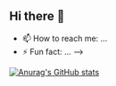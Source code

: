 ## Hi there 👋

- 📫 How to reach me: ...
- ⚡ Fun fact: ...
-->


[![Anurag's GitHub stats](https://github-readme-stats.vercel.app/api?username=just-sudo-it&show=reviews,discussions_started,discussions_answered,prs_merged,prs_merged_percentage)](https://github.com/anuraghazra/github-readme-stats)
